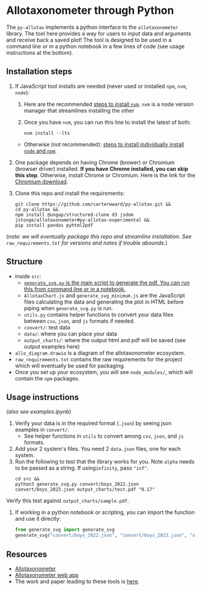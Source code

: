 # Allotaxonometer through Python

The `py-allotax` implements a python interface to the `allotaxonometer` library. The tool here provides a way for users to input data and arguments and receive back a saved plot! The tool is designed to be used in a command line or in a python notebook in a few lines of code (see usage instructions at the bottom).

## Installation steps

1. If JavaScript tool installs are needed (never used or installed `npm`, `nvm`, `node`):
    1. Here are the recommended [steps to install `nvm`](https://github.com/nvm-sh/nvm?tab=readme-ov-file#installing-and-updating). `nvm` is a node version manager that streamlines installing the other

    2. Once you have `nvm`, you can run this line to install the latest of both:
        ```shell
        nvm install --lts
        ```
    - Otherwise (not recommended): [steps to install individually install `node` and `npm`](https://docs.npmjs.com/downloading-and-installing-node-js-and-npm).
1. One package depends on having Chrome (brower) or Chromium (browser driver) installed. **If you have Chrome installed, you can skip this step**. Otherwise, install Chrome or Chromium.
Here is the link for the [Chromium download](https://www.chromium.org/getting-involved/download-chromium/).

1. Clone this repo and install the requirements:
    ```shell
    git clone https://github.com/carterwward/py-allotax.git &&
    cd py-allotax &&
    npm install @ungap/structured-clone d3 jsdom jstonge/allotaxonometer#py-allotax-experimental &&
    pip install pandas pyhtml2pdf
    ```
(*note: we will eventually package this repo and streamline installation. See `raw_requirements.txt` for versions and notes if trouble abounds.*)

## Structure
- inside `src`:
    - <u>`generate_svg.py` is the main script to generate the pdf. You can run this from command line or in a notebook.</u>
    - `AllotaxChart.js` and `generate_svg_minimum.js` are the JavaScript files calculating the data and generating the plot in HTML before piping when `generate_svg.py` is run.
    - `utils.py` contains helper functions to convert your data files between `csv`, `json`, and `js` formats if needed.
    - `convert/`: test data
    - `data/`: where you can place your data
    - `output_charts/`: where the output html and pdf will be saved (see output examples here)
- `allo_diagram.drawio` is a diagram of the allotaxonometer ecosystem.
- `raw_requirements.txt` contains the raw requirements for the project which will eventually be used for packaging.
- Once you set up your ecosystem, you will see `node_modules/`, which will contain the `npm` packages.

## Usage instructions
*(also see examples.ipynb)*
1. Verify your data is in the required format (`.json`) by seeing json examples in `convert/`.
    - See helper functions in `utils` to convert among `csv`, `json`, and `js` formats.
1. Add your 2 system's files. You need 2 `data.json` files, one for each system.
1. Run the following to test that the library works for you. Note `alpha` needs to be passed as a string. If using`infinity`, pass `"inf"`.
    ```shell
    cd src &&
    python3 generate_svg.py convert/boys_2022.json convert/boys_2023.json output_charts/test.pdf "0.17"
    ```
Verify this test against `output_charts/sample.pdf`.
1. If working in a python notebook or scripting, you can import the function and use it directly:
    ```python
    from generate_svg import generate_svg
    generate_svg("convert/boys_2022.json", "convert/boys_2023.json", "output_charts/test.pdf", "0.17")
    ```

## Resources
- [Allotaxonometer](https://github.com/jstonge/allotaxonometer)
- [Allotaxonometer web app](https://allotaxp.vercel.app/)
- The work and paper leading to these tools is [here](https://doi.org/10.1140/epjds/s13688-023-00400-x).